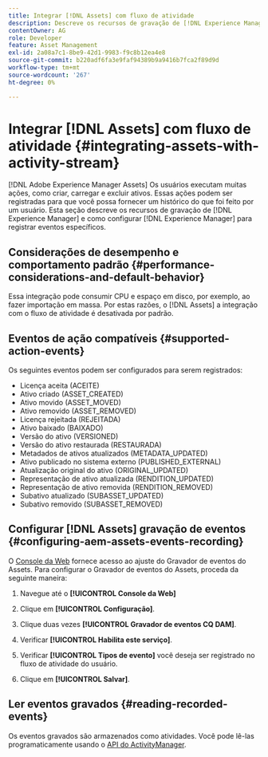 ```yaml
---
title: Integrar [!DNL Assets] com fluxo de atividade
description: Descreve os recursos de gravação de [!DNL Experience Manager] e como configurá-lo para registrar eventos específicos.
contentOwner: AG
role: Developer
feature: Asset Management
exl-id: 2a08a7c1-8be9-42d1-9983-f9c8b12ea4e8
source-git-commit: b220adf6fa3e9faf94389b9a9416b7fca2f89d9d
workflow-type: tm+mt
source-wordcount: '267'
ht-degree: 0%

---
```


# Integrar [!DNL Assets] com fluxo de atividade {#integrating-assets-with-activity-stream}

[!DNL Adobe Experience Manager Assets] Os usuários executam muitas ações, como criar, carregar e excluir ativos. Essas ações podem ser registradas para que você possa fornecer um histórico do que foi feito por um usuário. Esta seção descreve os recursos de gravação de [!DNL Experience Manager] e como configurar [!DNL Experience Manager] para registrar eventos específicos.

## Considerações de desempenho e comportamento padrão {#performance-considerations-and-default-behavior}

Essa integração pode consumir CPU e espaço em disco, por exemplo, ao fazer importação em massa. Por estas razões, o [!DNL Assets] a integração com o fluxo de atividade é desativada por padrão.

## Eventos de ação compatíveis {#supported-action-events}

Os seguintes eventos podem ser configurados para serem registrados:

* Licença aceita (ACEITE)
* Ativo criado (ASSET_CREATED)
* Ativo movido (ASSET_MOVED)
* Ativo removido (ASSET_REMOVED)
* Licença rejeitada (REJEITADA)
* Ativo baixado (BAIXADO)
* Versão do ativo (VERSIONED)
* Versão do ativo restaurada (RESTAURADA)
* Metadados de ativos atualizados (METADATA_UPDATED)
* Ativo publicado no sistema externo (PUBLISHED_EXTERNAL)
* Atualização original do ativo (ORIGINAL_UPDATED)
* Representação de ativo atualizada (RENDITION_UPDATED)
* Representação de ativo removida (RENDITION_REMOVED)
* Subativo atualizado (SUBASSET_UPDATED)
* Subativo removido (SUBASSET_REMOVED)

## Configurar [!DNL Assets] gravação de eventos {#configuring-aem-assets-events-recording}

O [Console da Web](/help/sites-deploying/configuring-osgi.md) fornece acesso ao ajuste do Gravador de eventos do Assets. Para configurar o Gravador de eventos do Assets, proceda da seguinte maneira:

1. Navegue até o **[!UICONTROL Console da Web]**

1. Clique em **[!UICONTROL Configuração]**.

1. Clique duas vezes **[!UICONTROL Gravador de eventos CQ DAM]**.

1. Verificar **[!UICONTROL Habilita este serviço]**.

1. Verificar **[!UICONTROL Tipos de evento]** você deseja ser registrado no fluxo de atividade do usuário.

1. Clique em **[!UICONTROL Salvar]**.

## Ler eventos gravados {#reading-recorded-events}

Os eventos gravados são armazenados como atividades. Você pode lê-las programaticamente usando o [API do ActivityManager](https://helpx.adobe.com/experience-manager/6-5/sites/developing/using/reference-materials/javadoc/com/adobe/granite/activitystreams/ActivityManager.html).
